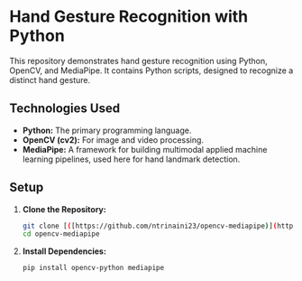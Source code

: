 # Hand Gesture Recognition with Python

This repository demonstrates hand gesture recognition using Python, OpenCV, and MediaPipe. It contains Python scripts, designed to recognize a distinct hand gesture.

## Technologies Used

*   **Python:** The primary programming language.
*   **OpenCV (cv2):** For image and video processing.
*   **MediaPipe:** A framework for building multimodal applied machine learning pipelines, used here for hand landmark detection.


## Setup

1.  **Clone the Repository:**

    ```bash
    git clone [([https://github.com/ntrinaini23/opencv-mediapipe)](https://github.com/ntrinaini23)]
    cd opencv-mediapipe
    ```

2.  **Install Dependencies:**

    ```bash
    pip install opencv-python mediapipe
    ```
